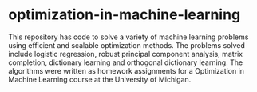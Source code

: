 # optimization-in-machine-learning
This repository has code to solve a variety of machine learning problems using efficient and scalable optimization methods. The problems solved include logistic regression, robust principal component analysis, matrix completion, dictionary learning and orthogonal dictionary learning. The algorithms were written as homework assignments for a Optimization in Machine Learning course at the University of Michigan.
